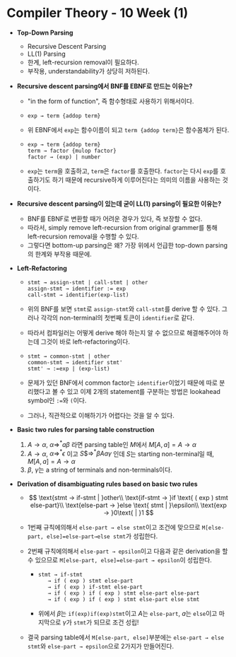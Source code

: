 # Compiler Theory - 10 Week (1)

* **Top-Down Parsing**

  * Recursive Descent Parsing
  * LL(1) Parsing
  * 한계, left-recursion removal이 필요하다.
  * 부작용, understandability가 상당히 저하된다.
  
* **Recursive descent parsing에서 BNF를 EBNF로 만드는 이유는?**

  * "in the form of function", 즉 함수형태로 사용하기 위해서이다.

  * ```
    exp → term {addop term}
    ```

  * 위 EBNF에서 `exp`는 함수이름이 되고 `term {addop term}`은 함수몸체가 된다.

  * ```
    exp → term {addop term}
    term → factor {mulop factor}
    factor → (exp) | number
    ```

  * `exp`는 `term`을 호출하고, `term`은 `factor`를 호출한다. `factor`는 다시 `exp`를 호출하기도 하기 때문에 recursive하게 이루어진다는 의미의 이름을 사용하는 것이다.

* **Recursive descent parsing이 있는데 굳이 LL(1) parsing이 필요한 이유는?**

  * BNF를 EBNF로 변환할 때가 어려운 경우가 있다, 즉 보장할 수 없다.
  * 따라서, simply remove left-recursion from original grammer를 통해 left-recursion removal을 수행할 수 있다.
  * 그렇다면 bottom-up parsing은 왜? 가장 위에서 언급한 top-down parsing의 한계와 부작용 때문에.

* **Left-Refactoring**

  * ```
    stmt → assign-stmt | call-stmt | other
    assign-stmt → identifier := exp
    call-stmt → identifier(exp-list)
    ```

  * 위의 BNF를 보면 `stmt`로 `assign-stmt`와 `call-stmt`를 derive 할 수 있다. 그러나 각각의 non-terminal의 첫번째 토큰이 `identifier`로 같다. 

  * 따라서 컴파일러는 어떻게 derive 해야 하는지 알 수 없으므로 해결해주어야 하는데 그것이 바로 left-refactoring이다.

  * ```
    stmt → common-stmt | other
    common-stmt → identifier stmt'
    stmt' → :=exp | (exp-list)
    ```

  * 문제가 있던 BNF에서 common factor는 `identifier`이었기 때문에 따로 분리했다고 볼 수 있고 이제 2개의 statement를 구분하는 방법은 lookahead symbol인 `:=`와 `(`이다.

  * 그러나, 직관적으로 이해하기가 어렵다는 것을 알 수 있다.

* **Basic two rules for parsing table construction**

  1. $A → \alpha$, $\alpha \Rightarrow^* a\beta$ 라면 parsing table인 $M$에서 $M[A,a]=A→\alpha$
  2. $A → \alpha$, $\alpha \Rightarrow^* \epsilon$ 이고 $S\$ \Rightarrow^* \beta Aa \gamma$ 인데 $S$는 starting non-terminal일 때, $M[A,a]=A → \alpha$
  3. $\beta$, $\gamma$는 a string of terminals and non-terminals이다.

* **Derivation of disambiguating rules based on basic two rules**

  * $$
    \text{stmt → if-stmt | }other\\
    \text{if-stmt → }if \text{ ( exp ) stmt else-part}\\
    \text{else-part → }else \text{ stmt | }\epsilon\\
    \text{exp → }0\text{ | }1
    $$

  * 1번째 규칙에의해서 `else-part → else stmt`이고 조건에 맞으므로 `M[else-part, else]=else-part→else stmt`가 성립한다.

  * 2번째 규칙에의해서 `else-part → epsilon`이고 다음과 같은 derivation을 할 수 있으므로 `M[else-part, else]=else-part → epsilon`이 성립한다.

    * ```
      stmt → if-stmt
      	 → if ( exp ) stmt else-part
      	 → if ( exp ) if-stmt else-part
      	 → if ( exp ) if ( exp ) stmt else-part else-part
      	 → if ( exp ) if ( exp ) stmt else-part else stmt
      ```

    * 위에서 $\beta$는 `if(exp)if(exp)stmt`이고 $A$는 `else-part`, $a$는 `else`이고 마지막으로 $\gamma$가 `stmt`가 되므로 조건 성립!

  * 결국 parsing table에서 `M[else-part, else]`부분에는 `else-part → else stmt`와 `else-part → epsilon`으로 2가지가 만들어진다.